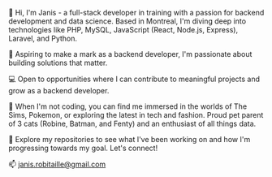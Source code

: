 👋 Hi, I'm Janis - a full-stack developer in training with a passion for backend development and data science. Based in Montreal, I'm diving deep into technologies like PHP, MySQL, JavaScript (React, Node.js, Express), Laravel, and Python. 

🎯 Aspiring to make a mark as a backend developer, I'm passionate about building solutions that matter.

💻 Open to opportunities where I can contribute to meaningful projects and grow as a backend developer. 

🦄 When I'm not coding, you can find me immersed in the worlds of The Sims, Pokemon, or exploring the latest in tech and fashion. Proud pet parent of 3 cats (Robine, Batman, and Fenty) and an enthusiast of all things data.

🔗 Explore my repositories to see what I've been working on and how I'm progressing towards my goal. Let's connect! 

📫 janis.robitaille@gmail.com
